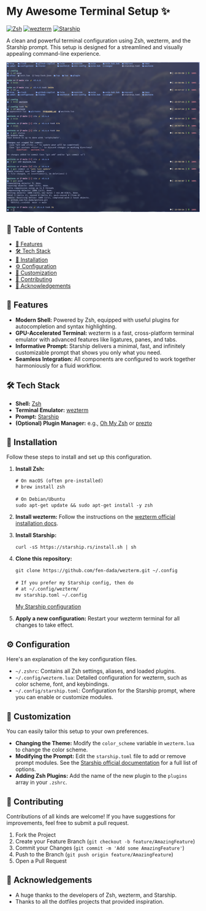 # My Awesome Terminal Setup ✨

[![Zsh](https://img.shields.io/badge/Shell-Zsh-blue)](https://www.zsh.org/)
[![wezterm](https://img.shields.io/badge/Terminal-wezterm-purple)](https://wezterm.org/)
[![Starship](https://img.shields.io/badge/Prompt-Starship-red)](https://starship.rs/)

A clean and powerful terminal configuration using Zsh, wezterm, and the Starship prompt. This setup is designed for a streamlined and visually appealing command-line experience.

![My wezterm screenshot](./pictures/wezterm-1.png)

## 📖 Table of Contents

* [🌟 Features](#-features)
* [🛠️ Tech Stack](#️-tech-stack)
* [🚀 Installation](#-installation)
* [⚙️ Configuration](#️-configuration)
* [🎨 Customization](#-customization)
* [🤝 Contributing](#-contributing)
* [🙏 Acknowledgements](#-acknowledgements)

## 🌟 Features

* **Modern Shell:** Powered by Zsh, equipped with useful plugins for autocompletion and syntax highlighting.
* **GPU-Accelerated Terminal:** wezterm is a fast, cross-platform terminal emulator with advanced features like ligatures, panes, and tabs.
* **Informative Prompt:** Starship delivers a minimal, fast, and infinitely customizable prompt that shows you only what you need.
* **Seamless Integration:** All components are configured to work together harmoniously for a fluid workflow.

## 🛠️ Tech Stack

* **Shell:** [Zsh](https://www.zsh.org/)
* **Terminal Emulator:** [wezterm](https://wezterm.org/)
* **Prompt:** [Starship](https://starship.rs/)
* **(Optional) Plugin Manager:** e.g., [Oh My Zsh](https://ohmyz.sh/) or [prezto](https://github.com/sorin-ionescu/prezto)

## 🚀 Installation

Follow these steps to install and set up this configuration.

1.  **Install Zsh:**
    ```shell
    # On macOS (often pre-installed)
    # brew install zsh

    # On Debian/Ubuntu
    sudo apt-get update && sudo apt-get install -y zsh
    ```

2.  **Install wezterm:**
    Follow the instructions on the [wezterm official installation docs](https://wezterm.org/docs/installation.html).

3.  **Install Starship:**
    ```shell
    curl -sS https://starship.rs/install.sh | sh
    ```

4.  **Clone this repository:**
    ```shell
    git clone https://github.com/fen-dada/wezterm.git ~/.config

    # If you prefer my Starship config, then do
    # at ~/.config/wezterm/
    mv starship.toml ~/.config
    ```
    [My Starship configuration](./starship.toml)

5.  **Apply a new configuration:**
    Restart your wezterm terminal for all changes to take effect.

## ⚙️ Configuration

Here's an explanation of the key configuration files.

* `~/.zshrc`: Contains all Zsh settings, aliases, and loaded plugins.
* `~/.config/wezterm.lua`: Detailed configuration for wezterm, such as color scheme, font, and keybindings.
* `~/.config/starship.toml`: Configuration for the Starship prompt, where you can enable or customize modules.

## 🎨 Customization

You can easily tailor this setup to your own preferences.

* **Changing the Theme:** Modify the `color_scheme` variable in `wezterm.lua` to change the color scheme.
* **Modifying the Prompt:** Edit the `starship.toml` file to add or remove prompt modules. See the [Starship official documentation](https://starship.rs/config/) for a full list of options.
* **Adding Zsh Plugins:** Add the name of the new plugin to the `plugins` array in your `.zshrc`.

## 🤝 Contributing

Contributions of all kinds are welcome! If you have suggestions for improvements, feel free to submit a pull request.

1.  Fork the Project
2.  Create your Feature Branch (`git checkout -b feature/AmazingFeature`)
3.  Commit your Changes (`git commit -m 'Add some AmazingFeature'`)
4.  Push to the Branch (`git push origin feature/AmazingFeature`)
5.  Open a Pull Request


## 🙏 Acknowledgements

* A huge thanks to the developers of Zsh, wezterm, and Starship.
* Thanks to all the dotfiles projects that provided inspiration.

